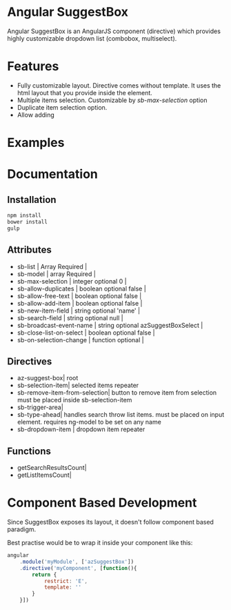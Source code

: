 # Angular SuggestBox
Angular SuggestBox is an AngularJS component (directive) which provides highly customizable dropdown list (combobox, multiselect).

# Features
- Fully customizable layout. Directive comes without template. It uses the html layout that you provide inside the element.
- Multiple items selection. Customizable by _sb-max-selection_ option
- Duplicate item selection option.
- Allow adding

# Examples


# Documentation

## Installation
```bash
npm install
bower install
gulp
```

## Attributes
+ sb-list | Array Required |
+ sb-model | array Required |
+ sb-max-selection | integer optional 0 |
+ sb-allow-duplicates | boolean optional false |
+ sb-allow-free-text | boolean optional false |
+ sb-allow-add-item | boolean optional false |
+ sb-new-item-field | string optional 'name' |
+ sb-search-field | string optional null |
+ sb-broadcast-event-name | string optional azSuggestBoxSelect |
+ sb-close-list-on-select | boolean optional false |
+ sb-on-selection-change | function optional |

## Directives
+ az-suggest-box| root
+ sb-selection-item| selected items repeater
+ sb-remove-item-from-selection| button to remove item from selection must be placed inside sb-selection-item
+ sb-trigger-area|
+ sb-type-ahead| handles search throw list items. must be placed on input element. requires ng-model to be set on any name
+ sb-dropdown-item | dropdown item repeater

## Functions
+ getSearchResultsCount|
+ getListItemsCount|

# Component Based Development
Since SuggestBox exposes its layout, it doesn't follow component based paradigm.

Best practise would be to wrap it inside your component like this:

```javascript
angular
    .module('myModule', ['azSuggestBox'])
    .directive('myComponent', [function(){
        return {
            restrict: 'E',
            template: ''
        }
    }])
```
